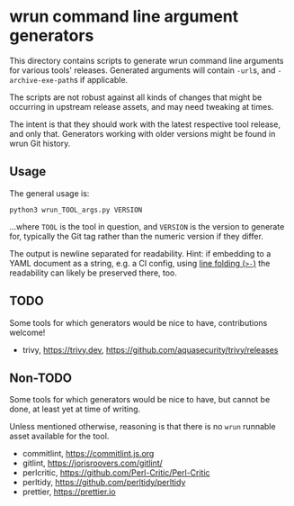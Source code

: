 # wrun command line argument generators

This directory contains scripts to generate wrun command line
arguments for various tools' releases. Generated arguments will
contain `-url`s, and `-archive-exe-path`s if applicable.

The scripts are not robust against all kinds of changes that might be
occurring in upstream release assets, and may need tweaking at times.

The intent is that they should work with the latest respective tool
release, and only that. Generators working with older versions might
be found in wrun Git history.

## Usage

The general usage is:

```shell
python3 wrun_TOOL_args.py VERSION
```

...where `TOOL` is the tool in question, and `VERSION` is the version
to generate for, typically the Git tag rather than the numeric
version if they differ.

The output is newline separated for readability.
Hint: if embedding to a YAML document as a string, e.g. a CI config,
using [line folding (`>-`)](https://yaml.org/spec/1.2.2/#65-line-folding)
the readability can likely be preserved there, too.

## TODO

Some tools for which generators would be nice to have, contributions welcome!

- trivy, https://trivy.dev, https://github.com/aquasecurity/trivy/releases

## Non-TODO

Some tools for which generators would be nice to have, but cannot be done,
at least yet at time of writing.

Unless mentioned otherwise, reasoning is that there is no `wrun`
runnable asset available for the tool.

- commitlint, https://commitlint.js.org
- gitlint, https://jorisroovers.com/gitlint/
- perlcritic, https://github.com/Perl-Critic/Perl-Critic
- perltidy, https://github.com/perltidy/perltidy
- prettier, https://prettier.io

